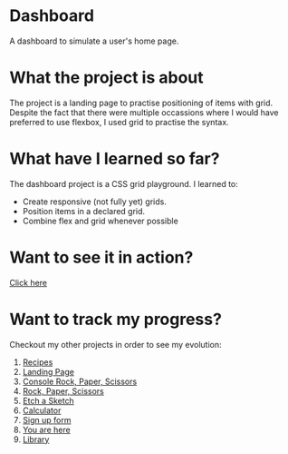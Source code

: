 # Dashboard

A dashboard to simulate a user's home page.

# What the project is about

The project is a landing page to practise positioning of items with grid. Despite the fact that there were multiple occassions where I would have preferred to use flexbox, I used grid to practise the syntax.

# What have I learned so far?

The dashboard project is a CSS grid playground. I learned to:

<ul>
  <li>Create responsive (not fully yet) grids.</li>
  <li>Position items in a declared grid. </li>
  <li>Combine flex and grid whenever possible</li>
</ul>

# Want to see it in action?

<a href="https://hroglardev.github.io/Dashboard/" target="_blank">Click here</a>

# Want to track my progress?

Checkout my other projects in order to see my evolution:

<ol>
  <li><a href="https://github.com/hroglardev/odin-recipes" target="_blank">Recipes</a></li>
  <li><a href="https://github.com/hroglardev/Odin-landing-page" target="_blank">Landing Page</a></li>
  <li><a href="https://github.com/hroglardev/Rock-Paper-Scissors-TOP-Console" target="_blank">Console Rock, Paper, Scissors</a></li>
  <li><a href="https://github.com/hroglardev/Rock-Paper-Scissors-TOP" target="_blank">Rock, Paper, Scissors</a></li>
  <li><a href="https://github.com/hroglardev/Etch-a-Sketch" target="_blank">Etch a Sketch</a></li>
  <li><a href="https://github.com/hroglardev/Calculator" target="_blank">Calculator</a></li>
  <li><a href="https://github.com/hroglardev/Sign-up-form-TOP" target="_blank">Sign up form</a></li>
  <li><a href="https://github.com/hroglardev/Dashboard" target="_blank">You are here</a></li>
  <li><a href="https://github.com/hroglardev/Library" target="_blank">Library</a></li>
</ol>

